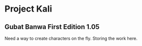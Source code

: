 # Project Kali

## Gubat Banwa First Edition 1.05

Need a way to create characters on the fly. Storing the work here.